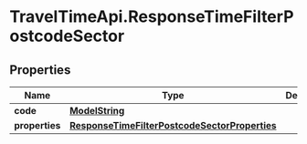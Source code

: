 # TravelTimeApi.ResponseTimeFilterPostcodeSector

## Properties

Name | Type | Description | Notes
------------ | ------------- | ------------- | -------------
**code** | [**ModelString**](ModelString.md) |  | 
**properties** | [**ResponseTimeFilterPostcodeSectorProperties**](ResponseTimeFilterPostcodeSectorProperties.md) |  | 


